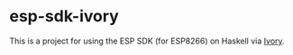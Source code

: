 # esp-sdk-ivory

This is a project for using the ESP SDK (for ESP8266) on Haskell via
[Ivory](http://ivorylang.org/).
